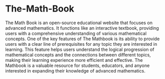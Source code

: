# The-Math-Book

The Math Book is an open-source educational website that focuses on advanced mathematics. It functions like an interactive textbook, providing users with a comprehensive understanding of various mathematical concepts. One of the key features of The Mathbook is its ability to provide users with a clear line of prerequisites for any topic they are interested in learning. This feature helps users understand the logical progression of mathematical concepts and the connections between different topics, making their learning experience more efficient and effective. The Mathbook is a valuable resource for students, educators, and anyone interested in expanding their knowledge of advanced mathematics.

